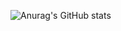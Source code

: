 
![Anurag's GitHub stats](https://github-readme-stats.vercel.app/api?username=ricardonunes-la&show_icons=true&theme=transparent)
